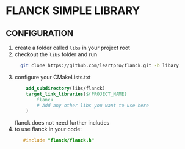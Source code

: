 # FLANCK SIMPLE LIBRARY



## CONFIGURATION

1. create a folder called `libs` in your project root
2. checkout the `libs` folder and run
    ```sh
      git clone https://github.com/leartpro/flanck.git -b libary
    ```
3. configure your CMakeLists.txt
    ```cmake
        add_subdirectory(libs/flanck)
        target_link_libraries(${PROJECT_NAME}
            flanck
            # Add any other libs you want to use here
        )
    ```
   flanck does not need further includes
4. to use flanck in your code:
   ```c++
      #include "flanck/flanck.h"
   ```



